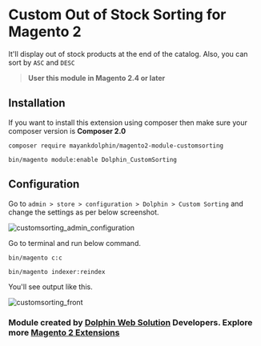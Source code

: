 # Custom Out of Stock Sorting for Magento 2

It'll display out of stock products at the end of the catalog. Also, you can sort by `ASC` and `DESC`

> **User this module in Magento 2.4 or later**
## Installation

If you want to install this extension using composer then make sure your composer version is **Composer 2.0**

```base
composer require mayankdolphin/magento2-module-customsorting
```

```base
bin/magento module:enable Dolphin_CustomSorting
```

## Configuration

Go to `admin > store > configuration > Dolphin > Custom Sorting` and change the settings as per below screenshot.

![customsorting_admin_configuration](https://user-images.githubusercontent.com/59246854/168252638-ade40c4f-dd2a-42eb-8398-1cd3304c1c62.png)

Go to terminal and run below command.

```base
bin/magento c:c
```
```base
bin/magento indexer:reindex
```
You'll see output like this.

![customsorting_front](https://user-images.githubusercontent.com/59246854/168252860-22a41daf-62fc-46bb-ac63-3f5bc2386f8d.png)

### Module created by [Dolphin Web Solution](https://dolphinwebsolution.com/) Developers. Explore more [Magento 2 Extensions](https://dolphinwebsolution.com/shop/magento-2-extensions.html)
